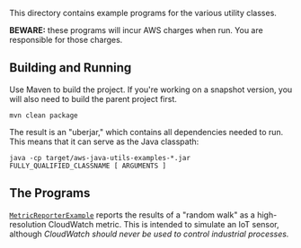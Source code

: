 This directory contains example programs for the various utility classes.

**BEWARE:** these programs will incur AWS charges when run. You are responsible for those charges.


## Building and Running

Use Maven to build the project. If you're working on a snapshot version, you will also need to build
the parent project first.

    mvn clean package

The result is an "uberjar," which contains all dependencies needed to run. This means that it can
serve as the Java classpath:

    java -cp target/aws-java-utils-examples-*.jar FULLY_QUALIFIED_CLASSNAME [ ARGUMENTS ]


## The Programs

[`MetricReporterExample`](src/main/java/com/kdgregory/aws/utils/examples/cloudwatch/MetricReporterExample.java)
reports the results of a "random walk" as a high-resolution CloudWatch metric. This is intended to simulate an
IoT sensor, although _CloudWatch should never be used to control industrial processes._
